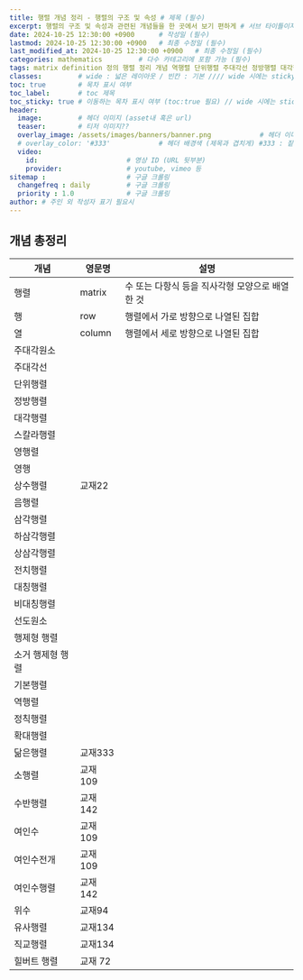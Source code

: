 ```yaml
---
title: 행렬 개념 정리 - 행렬의 구조 및 속성 # 제목 (필수)
excerpt: 행렬의 구조 및 속성과 관련된 개념들을 한 곳에서 보기 편하게 # 서브 타이틀이자 meta description (필수)
date: 2024-10-25 12:30:00 +0900      # 작성일 (필수)
lastmod: 2024-10-25 12:30:00 +0900   # 최종 수정일 (필수)
last_modified_at: 2024-10-25 12:30:00 +0900   # 최종 수정일 (필수)
categories: mathematics         # 다수 카테고리에 포함 가능 (필수)
tags: matrix definition 정의 행렬 정리 개념 역행렬 단위행렬 주대각선 정방행렬 대각행렬 스칼라행렬 영행렬 삼각행렬 전치행렬 대칭행렬 행제형행렬 소거행제형                     # 태그 복수개 가능 (필수)
classes:         # wide : 넓은 레이아웃 / 빈칸 : 기본 //// wide 시에는 sticky toc 불가
toc: true        # 목차 표시 여부
toc_label:       # toc 제목
toc_sticky: true # 이동하는 목차 표시 여부 (toc:true 필요) // wide 시에는 sticky toc 불가
header: 
  image:         # 헤더 이미지 (asset내 혹은 url)
  teaser:        # 티저 이미지??
  overlay_image: /assets/images/banners/banner.png            # 헤더 이미지 (제목과 겹치게)
  # overlay_color: '#333'            # 헤더 배경색 (제목과 겹치게) #333 : 짙은 회색 (필수)
  video:
    id:                      # 영상 ID (URL 뒷부분)
    provider:                # youtube, vimeo 등
sitemap :                    # 구글 크롤링
  changefreq : daily         # 구글 크롤링
  priority : 1.0             # 구글 크롤링
author: # 주인 외 작성자 표기 필요시
---
```

<!--postNo: 20241025_001-->

## 개념 총정리  

|개념|영문명|설명|
|---|---|---|
|행렬|matrix|수 또는 다항식 등을 직사각형 모양으로 배열한 것|
|행|row|행렬에서 가로 방향으로 나열된 집합|
|열|column|행렬에서 세로 방향으로 나열된 집합|
|주대각원소|||
|주대각선|||
|단위행렬|||
|정방행렬|||
|대각행렬|||
|스칼라행렬|||
|영행렬|||
|영행|||
|상수행렬|교재22||
|음행렬|||
|삼각행렬|||
|하삼각행렬|||
|상삼각행렬|||
|전치행렬|||
|대칭행렬|||
|비대칭행렬|||
|선도원소|||
|행제형 행렬|||
|소거 행제형 행렬|||
|기본행렬|||
|역행렬|||
|정칙행렬|||
|확대행렬|||
|닮은행렬|교재333||
|소행렬|교재 109||
|수반행렬|교재 142||
|여인수|교재 109||
|여인수전개|교재 109||
|여인수행렬|교재 142||
|위수|교재94||
|유사행렬|교재134||
|직교행렬|교재134||
|힐버트 행렬|교재 72||